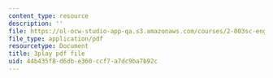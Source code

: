 ```yaml
---
content_type: resource
description: ''
file: https://ol-ocw-studio-app-qa.s3.amazonaws.com/courses/2-003sc-engineering-dynamics-fall-2011/44b435f8d6dbe360ccf7a7dc9ba7b92c_9_d8CQrCYUw.pdf
file_type: application/pdf
resourcetype: Document
title: 3play pdf file
uid: 44b435f8-d6db-e360-ccf7-a7dc9ba7b92c
---
```

